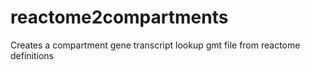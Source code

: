 # reactome2compartments
Creates a compartment gene transcript lookup gmt file from reactome definitions
